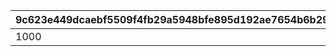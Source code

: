 |9c623e449dcaebf5509f4fb29a5948bfe895d192ae7654b6b2962a19e0aa9510|7bbf14d1a160a68b653504b6d57489089aa2fddd63a34248755162d9b6162415|c79b85684f70c5c74d0eb5531fb9854e2cd277f276e7506cc2d360f2f7f9a032|de1830c7301b6bd67f7c5d47d7e1c2e557e238f6331130a16b5257ff74736db4|1a6f34e47dab49db66ba2039a4503fec847eaaafd4c0322bed9b3882e6be9068|9954abc626be5c61136601826b95058c02e46c47d4de409196610bfc1e62c03b|9ad39fafce1c2fbb0c4fa31996d7dbbd297dd4ca692306dd5f7f6c0c47f7ba95|6561b214df7056955767d045a227e98b75e2d2515e638aaf830aac7fff32fa38|
| --- | --- | --- | --- | --- | --- | --- | --- |
|1000|10|1001|10|10|10|1|215|